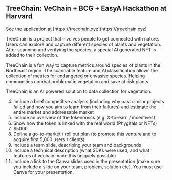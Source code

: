 ## TreeChain: VeChain + BCG + EasyA Hackathon at Harvard

See the application at [https://treechain.xyz](https://treechain.xyz)

TreeChain is a project that involves people to get connected with nature. Users can explore and capture different species of plants and vegetation. After scanning and verifying the species, a special AI generated NFT is added to their collection.

TreeChain is a fun way to capture metrics around species of plants in the Northeast region. The scannable feature and AI classification allows the collection of metrics for endangered or envasive species. Helping communities combat problematic vegetation and save at risk plants.

TreeChain is an AI powered solution to data collection for vegetation. 

4. Include a brief competitive analysis (including why past similar projects failed and how you aim to learn from their failures) and estimate the entire market and addressable market
5. Include an overview of the tokenomics (e.g. X-to-earn / incentives) 
6. Show how the token is linked with the real world (Phygitals or NFTs)
7. $5000
8. Define a go-to-market / roll out plan (to promote this venture and to acquire first 5,000 users / clients)
9. Include a team slide, describing your team and backgrounds
10. Include a technical description (what SDKs were used, and what features of vechain made this uniquely possible)
11. Include a link to the Canva slides used in the presentation (make sure you include a slide on your team, problem, solution etc). You must use Canva for your presentation.